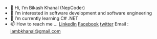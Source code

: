- 👋 Hi, I’m Bikash Khanal (NepCoder)
- 👀 I’m interested in software development and software engineering
- 🌱 I’m currently learning C#  .NET
- 📫 How to reach me ...
[LinkedIn](https://www.linkedin.com/in/bikash-khanal-8153341b4/)
[Facebook](https://www.facebook.com/khnlbksh)
[twitter](https://twitter.com/biku_b)
Email : iambkhanal@gmail.com
<!---
nepCoder/nepCoder is a ✨ special ✨ repository because its `README.md` (this file) appears on your GitHub profile.
You can click the Preview link to take a look at your changes.
--->
